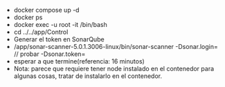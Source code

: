 - docker compose up -d
- docker ps
- docker exec -u root -it <CONTAINER ID OR CONTAINER NAME> /bin/bash
- cd ../../app/Control
- Generar el token en SonarQube
- /app/sonar-scanner-5.0.1.3006-linux/bin/sonar-scanner -Dsonar.login=<TOKEN> // probar -Dsonar.token=<TOKEN>
- esperar a que termine(referencia: 16 minutos)
- Nota: parece que requiere tener node instalado en el contenedor para algunas cosas, tratar de instalarlo en el contenedor.
